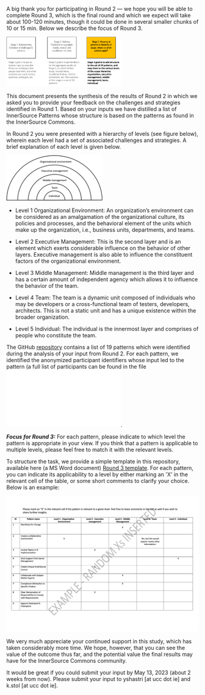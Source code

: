 A big thank you for participating in Round 2 — we hope you will be able to complete Round 3, which is the final round and which we expect will take about 100-120 minutes, though it could be done in several smaller chunks of 10 or 15 min. Below we describe the focus of Round 3.

<img src="img/stage3.png" alt="Stage 3 of the Delphi Study" width="60%" title="Stage 3 of the Delphi Study">


This document presents the synthesis of the results of Round 2 in which we asked you to provide your feedback on the challenges and strategies identified in Round 1. Based on your inputs we have distilled a list of InnerSource Patterns whose structure is based on the patterns as found in the InnerSource Commons.

In Round 2 you were presented with a hierarchy of levels (see figure below), wherein each level had a set of associated challenges and strategies. A brief explanation of each level is given below.

<img src="img/half-onion-is-delphi.png" alt="Hierarchy of levels" width="50%" title="Hierarchy of levels">


- Level 1 Organizational Environment: An organization’s environment can be considered as an amalgamation of the organizational culture, its policies and processes, and the behavioral element of the units which make up the organization, i.e., business units, departments, and teams.

- Level 2 Executive Management: This is the second layer and is an element which exerts considerable influence on the behavior of other layers. Executive management is also able to influence the constituent factors of the organizational environment. 

- Level 3 Middle Management: Middle management is the third layer and has a certain amount of independent agency which allows it to influence the behavior of the team.

- Level 4 Team: The team is a dynamic unit composed of individuals who may be developers or a cross-functional team of testers, developers, architects. This is not a static unit and has a unique existence within the broader organization.

- Level 5 Individual: The individual is the innermost layer and comprises of people who constitute the team. 

The GitHub [repository](https://github.com/yyshastri/InnerSource-Patterns) contains a list of 19 patterns which were identified during the analysis of your input from Round 2. For each pattern, we identified the anonymized participant identifiers whose input led to the pattern (a full list of participants can be found in the file ![participants.md](participants.md).

***Focus for Round 3:*** For each pattern, please indicate to which level the pattern is appropriate in your view. If you think that a pattern is applicable to multiple levels, please feel free to match it with the relevant levels. 

To structure the task, we provide a simple template in this repository, available here (a MS Word document) [Round 3 template](https://github.com/yyshastri/InnerSource-Patterns/blob/main/Round%203-template.docx). For each pattern, you can indicate its applicability to a level by either marking an 'X' in the relevant cell of the table, or some short comments to clarify your choice. Below is an example:

![Example](img/Round3-example.png)

We very much appreciate your continued support in this study, which has taken considerably more time. We hope, however, that you can see the value of the outcome thus far, and the potential value the final results may have for the InnerSource Commons community. 

It would be great if you could submit your input by May 13, 2023 (about 2 weeks from now). Please submit your input to yshastri [at ucc dot ie] and k.stol [at ucc dot ie].
